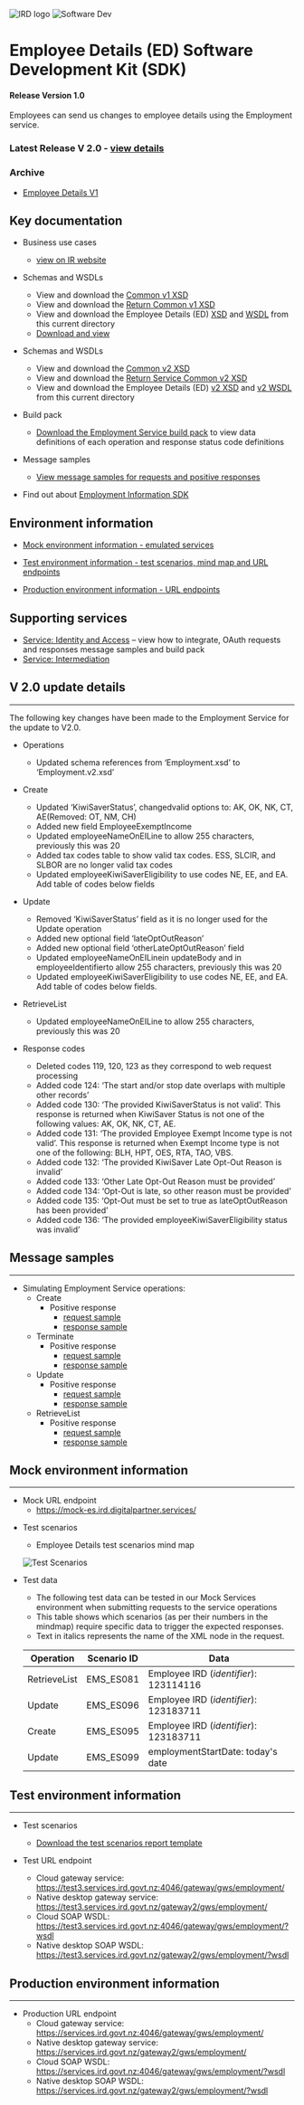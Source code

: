 ![IRD logo](../../Images/IRlogo.gif)
![Software Dev](../../Images/SoftwareDev.png)

# Employee Details (ED) Software Development Kit (SDK)


#### Release Version 1.0

Employees can send us changes to employee details using the Employment service.

### Latest Release V 2.0 - [view details](#V-2.0-update-details)

### Archive 
* [Employee Details V1](../Archive/V1/Employee%20Details)

## Key documentation

- Business use cases
	- [view on IR website](../Payday%20filing%20-%20ED%20and%20EI%20GWS%20business%20use%20cases.pdf)
	
- Schemas and WSDLs
	- View and download the [Common v1 XSD](../../Common%20XSD/Common.v2.xsd)
	- View and download the [Return Common v1 XSD](../../Common%20XSD/ReturnCommon.v2.xsd)
	- View and download the Employee Details (ED) [XSD](Employment.v2.xsd) and [WSDL](EmploymentV2DevWsdl.wsdl) from this current directory
	- [Download and view](../Payday%20filing%20-%20ED%20and%20EI%20GWS%20business%20use%20cases.pdf)
	
- Schemas and WSDLs
	- View and download the [Common v2 XSD](../../Common%20XSD/Common.v2.xsd)
	- View and download the [Return Service Common v2 XSD](../../Common%20XSD/ReturnCommon.v2.xsd)
	- View and download the Employee Details (ED) [v2 XSD](Employment.v2.xsd) and [v2 WSDL](EmploymentV2DevWsdl.wsdl) from this current directory
	
- Build pack 
	- [Download the Employment Service build pack](Gateway%20Services%20Build%20Pack%20-%20Employment%20Service%20v2.pdf) to view data definitions of each operation and response status code definitions
	
- Message samples
    - [View message samples for requests and positive responses](#message-samples)
	
- Find out about [Employment Information SDK](../Employment%20Information)

## Environment information

- [Mock environment information - emulated services](#mock-environment-information)

- [Test environment information - test scenarios, mind map and URL endpoints](#test-environment-information)

- [Production environment information - URL endpoints](#Production-Environment-Information)	

## Supporting services

* [Service: Identity and Access](https://github.com/InlandRevenue/Gateway_Services-Access/tree/master/Identity%20and%20Access) – view how to integrate, OAuth requests and responses message samples and build pack
* [Service: Intermediation](https://github.com/InlandRevenue/Gateway_Services-Access/tree/master/Service%20-%20Intermediation)

## V 2.0 update details
-----------------

The following key changes have been made to the Employment Service for the update to V2.0.

* Operations
	* Updated schema references from ‘Employment.xsd’ to ‘Employment.v2.xsd’

* Create
	* Updated ‘KiwiSaverStatus’, changedvalid options to: AK, OK, NK, CT, AE(Removed: OT, NM, CH)
	* Added new field EmployeeExemptIncome
	* Updated employeeNameOnEILine to allow 255 characters, previously this was 20
	* Added tax codes table to show valid tax codes. ESS, SLCIR, and SLBOR are no longer valid tax codes
	* Updated employeeKiwiSaverEligibility to use codes NE, EE, and EA. Add table of codes below fields

* Update
	* Removed ‘KiwiSaverStatus’ field as it is no longer used for the Update operation
	* Added new optional field ‘lateOptOutReason’
	* Added new optional field ‘otherLateOptOutReason’ field
	* Updated employeeNameOnEILinein updateBody and in employeeIdentifierto allow 255 characters, previously this was 20
	* Updated employeeKiwiSaverEligibility to use codes NE, EE, and EA. Add table of codes below fields.	
	
* RetrieveList
	* Updated employeeNameOnEILine to allow 255 characters, previously this was 20

* Response codes
	* Deleted codes 119, 120, 123 as they correspond to web request processing
	* Added code 124: ‘The start and/or stop date overlaps with multiple other records’
	* Added code 130: ‘The provided KiwiSaverStatus is not valid’. This response is returned when KiwiSaver Status is not one of the following values: AK, OK, NK, CT, AE. 
	* Added code 131: ‘The provided Employee Exempt Income type is not valid’. This response is returned when Exempt Income type is not one of the following: BLH, HPT, OES, RTA, TAO, VBS.
	* Added code 132: ‘The provided KiwiSaver Late Opt-Out Reason is invalid’
	* Added code 133: ‘Other Late Opt-Out Reason must be provided’
	* Added code 134: ‘Opt-Out is late, so other reason must be provided’
	* Added code 135: ‘Opt-Out must be set to true as lateOptOutReason has been provided’
	* Added code 136: ‘The provided employeeKiwiSaverEligibility status was invalid’

## Message samples
-----------------

- Simulating Employment Service operations:
    - Create
        - Positive response
            - [request sample](sample%20messages/body-employment-create-request.xml)
            - [response sample](sample%20messages/body-employment-create-response.xml)
    - Terminate
        - Positive response
            - [request sample](sample%20messages/body-employment-terminate-request.xml)
            - [response sample](sample%20messages/body-employment-terminate-response.xml)
    - Update
        - Positive response
            - [request sample](sample%20messages/body-employment-update-request.xml)
            - [response sample](sample%20messages/body-employment-update-response.xml)
    - RetrieveList
        - Positive response
            - [request sample](sample%20messages/body-employment-retrievelist-request.xml)
            - [response sample](sample%20messages/body-employment-retrievelist-response.xml)


## Mock environment information
-----------------

- Mock URL endpoint
    - https://mock-es.ird.digitalpartner.services/

* Test scenarios 
	- Employee Details test scenarios mind map
	
	![Test Scenarios](images/Employee_Details_Test_Scenarios_Mind_Map.png)

*  Test data
	- The following test data can be tested in our Mock Services environment when submitting requests to the service operations
	- This table shows which scenarios (as per their numbers in the mindmap) require specific data to trigger the expected responses. 
	- Text in italics represents the name of the XML node in the request.
	
	
	Operation | Scenario ID | Data
	--- | --- | ---
	RetrieveList | EMS_ES081 | Employee IRD (*identifier*): 123114116
	Update | EMS_ES096 | Employee IRD (*identifier*): 123183711
	Create | EMS_ES095 | Employee IRD (*identifier*): 123183711
	Update | EMS_ES099 | employmentStartDate: today's date


## Test environment information
-----------------

* Test scenarios
	- [Download the test scenarios report template](Payday%20Filing%20ED%20-%20Test%20Report%20Template.docx)

* Test URL endpoint
    - Cloud gateway service: https://test3.services.ird.govt.nz:4046/gateway/gws/employment/
    - Native desktop gateway service: https://test3.services.ird.govt.nz/gateway2/gws/employment/
	- Cloud SOAP WSDL: https://test3.services.ird.govt.nz:4046/gateway/gws/employment/?wsdl
	- Native desktop SOAP WSDL: https://test3.services.ird.govt.nz/gateway2/gws/employment/?wsdl
            
## Production environment information
-----------------

* Production URL endpoint
	- Cloud gateway service: https://services.ird.govt.nz:4046/gateway/gws/employment/
	- Native desktop gateway service: https://services.ird.govt.nz/gateway2/gws/employment/
	- Cloud SOAP WSDL: https://services.ird.govt.nz:4046/gateway/gws/employment/?wsdl
	- Native desktop SOAP WSDL: https://services.ird.govt.nz/gateway2/gws/employment/?wsdl